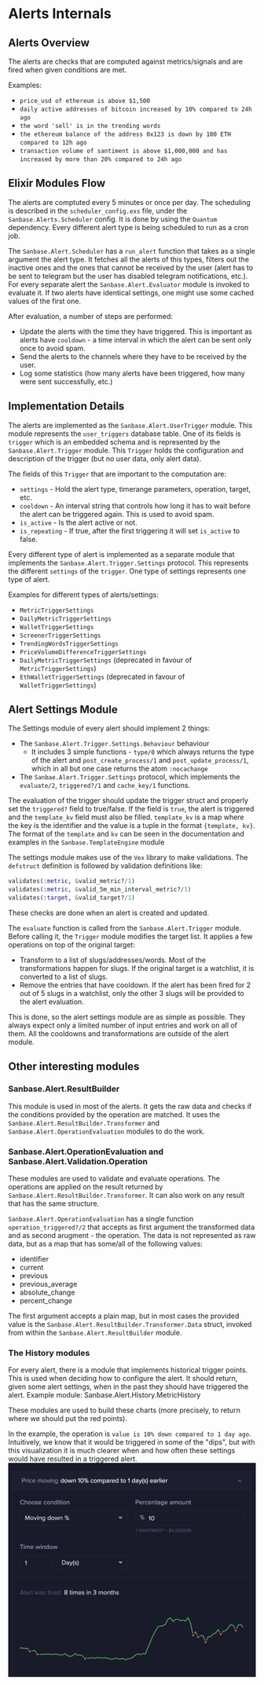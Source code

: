 # Alerts Internals

## Alerts Overview

The alerts are checks that are computed against metrics/signals and are fired
when given conditions are met.

Examples:

- `price_usd of ethereum is above $1,500`
- `daily active addresses of bitcoin increased by 10% compared to 24h ago`
- `the word 'sell' is in the trending words`
- `the ethereum balance of the address 0x123 is down by 100 ETH compared to 12h ago`
- `transaction volume of santiment is above $1,000,000 and has increased by more
  than 20% compared to 24h ago`

## Elixir Modules Flow

The alerts are comptuted every 5 minutes or once per day. The scheduling is
described in the `scheduler_config.exs` file, under the
`Sanbase.Alerts.Scheduler` config. It is done by using the `Quantum` dependency.
Every different alert type is being scheduled to run as a cron job.

The `Sanbase.Alert.Scheduler` has a `run_alert` function that takes as a single
argument the alert type. It fetches all the alerts of this types, filters out
the inactive ones and the ones that cannot be received by the user (alert has to
be sent to telegram but the user has disabled telegram notifications, etc.). For
every separate alert the `Sanbase.Alert.Evaluator` module is invoked to evaluate
it. If two alerts have identical settings, one might use some cached values of
the first one.

After evaluation, a number of steps are performed:

- Update the alerts with the time they have triggered. This is important as
  alerts have `cooldown` - a time interval in which the alert can be sent only
  once to avoid spam.
- Send the alerts to the channels where they have to be received by the user.
- Log some statistics (how many alerts have been triggered, how many were sent
  successfully, etc.)

## Implementation Details

The alerts are implemented as the `Sanbase.Alert.UserTrigger` module. This
module represents the `user_triggers` database table. One of its fields is
`trigger` which is an embedded schema and is represented by the
`Sanbase.Alert.Trigger` module. This `Trigger` holds the configuration and
description of the trigger (but no user data, only alert data).

The fields of this `Trigger` that are important to the computation are:

- `settings` - Hold the alert type, timerange parameters, operation, target,
  etc.
- `cooldown` - An interval string that controls how long it has to wait before
  the alert can be triggered again. This is used to avoid spam.
- `is_active` - Is the alert active or not.
- `is_repeating` - If true, after the first triggering it will set `is_active`
  to false.

Every different type of alert is implemented as a separate module that
implements the `Sanbase.Alert.Trigger.Settings` protocol. This represents the
different `settings` of the `trigger`. One type of settings represents one type
of alert.

Examples for different types of alerts/settings:

- `MetricTriggerSettings`
- `DailyMetricTriggerSettings`
- `WalletTriggerSettings`
- `ScreenerTriggerSettings`
- `TrendingWordsTriggerSettings`
- `PriceVolumeDifferenceTriggerSettings`
- `DailyMetricTriggerSettings` (deprecated in favour of `MetricTriggerSettings`)
- `EthWalletTriggerSettings` (deprecated in favour of `WalletTriggerSettings`)

## Alert Settings Module

The Settings module of every alert should implement 2 things:

- The `Sanbase.Alert.Trigger.Settings.Behaviour` behaviour
  - It includes 3 simple functions - `type/0` which always returns the type of
    the alert and `post_create_process/1` and `post_update_process/1`, which in
    all but one case returns the atom `:nocachange`
- The `Sanbae.Alert.Trigger.Settings` protocol, which implements the
  `evaluate/2`, `triggered?/1` and `cache_key/1` functions.

The evaluation of the trigger should update the trigger struct and properly set
the `triggered?` field to true/false. If the field is `true`, the alert is
triggered and the `template_kv` field must also be filled. `template_kv` is a
map where the key is the identifier and the value is a tuple in the format
`{template, kv}`. The format of the `template` and `kv` can be seen in the
documentation and examples in the `Sanbase.TemplateEngine` module

The settings module makes use of the `Vex` library to make validations. The
`defstruct` definition is followed by validation definitions like:

```elixir
validates(:metric, &valid_metric?/1)
validates(:metric, &valid_5m_min_interval_metric?/1)
validates(:target, &valid_target?/1)
```

These checks are done when an alert is created and updated.

The `evaluate` function is called from the `Sanbase.Alert.Trigger` module.
Before calling it, the `Trigger` module modifies the target list. It applies a
few operations on top of the original target:

- Transform to a list of slugs/addresses/words. Most of the transformations
  happen for slugs. If the original target is a watchlist, it is converted to a
  list of slugs.
- Remove the entries that have cooldown. If the alert has been fired for 2 out
  of 5 slugs in a watchlist, only the other 3 slugs will be provided to the
  alert evaluation.

This is done, so the alert settings module are as simple as possible. They
always expect only a limited number of input entries and work on all of them.
All the cooldowns and transformations are outside of the alert module.

## Other interesting modules
### Sanbase.Alert.ResultBuilder

This module is used in most of the alerts. It gets the raw data and checks if
the conditions provided by the operation are matched. It uses the
`Sanbase.Alert.ResultBuilder.Transformer` and
`Sanbase.Alert.OperationEvaluation` modules to do the work.

### Sanbase.Alert.OperationEvaluation and Sanbase.Alert.Validation.Operation

These modules are used to validate and evaluate operations. The operations are
applied on the result returned by `Sanbase.Alert.ResultBuilder.Transformer`. It
can also work on any result that has the same structure.

`Sanbase.Alert.OperationEvaluation` has a single function `operation_triggered?/2`
that accepts as first argument the transformed data and as second arugment - the operation.
The data is not represented as raw data, but as a map that has some/all of the following values:

- identifier
- current
- previous
- previous_average
- absolute_change
- percent_change

The first argument accepts a plain map, but in most cases the provided value is the
`Sanbase.Alert.ResultBuilder.Transformer.Data` struct, invoked from within the
`Sanbase.Alert.ResultBuilder` module.

### The History modules

For every alert, there is a module that implements historical trigger points.
This is used when deciding how to configure the alert. It should return, given
some alert settings, when in the past they should have triggered the alert.
Example module: Sanbase.Alert.History.MetricHistory

These modules are used to build these charts (more precisely, to return where we
should put the red points).

In the example, the operation is `value is 10% down compared to 1 day ago`.
Intuitively, we know that it would be triggered in some of the "dips", but with
this visualization it is much clearer when and how often these settings would
have resulted in a triggered alert.
![alert history points](./alert_history_points.png)
